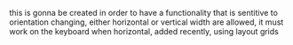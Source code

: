 this is gonna be created in order to have a functionality that is sentitive to orientation changing, either horizontal or vertical width are allowed, it must work on the keyboard when horizontal, added recently, using layout grids
